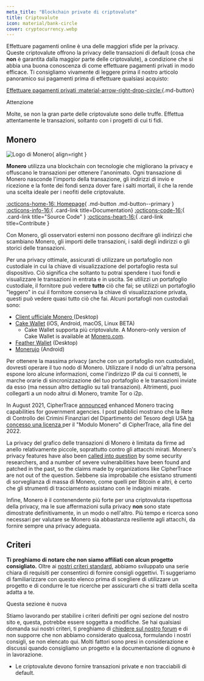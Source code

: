 ```yaml
---
meta_title: "Blockchain private di criptovalute"
title: Criptovalute
icon: material/bank-circle
cover: cryptocurrency.webp
---
```


Effettuare pagamenti online è una delle maggiori sfide per la privacy. Queste criptovalute offrono la privacy delle transazioni di default (cosa che **non** è garantita dalla maggior parte delle criptovalute), a condizione che si abbia una buona conoscenza di come effettuare pagamenti privati in modo efficace. Ti consigliamo vivamente di leggere prima il nostro articolo panoramico sui pagamenti prima di effettuare qualsiasi acquisto:

[Effettuare pagamenti privati :material-arrow-right-drop-circle:](advanced/payments.md ""){.md-button}

<div class="admonition danger" markdown>
<p class="admonition-title">Attenzione</p>

Molte, se non la gran parte delle criptovalute sono delle truffe. Effettua attentamente le transazioni, soltanto con i progetti di cui ti fidi.

</div>

## Monero

<div class="admonition recommendation" markdown>

![Logo di Monero](assets/img/cryptocurrency/monero.svg){ align=right }

**Monero** utilizza una blockchain con tecnologie che migliorano la privacy e offuscano le transazioni per ottenere l'anonimato. Ogni transazione di Monero nasconde l'importo della transazione, gli indirizzi di invio e ricezione e la fonte dei fondi senza dover fare i salti mortali, il che la rende una scelta ideale per i neofiti delle criptovalute.

[:octicons-home-16: Homepage](https://getmonero.org){ .md-button .md-button--primary }
[:octicons-info-16:](https://getmonero.org/resources/user-guides){ .card-link title=Documentation}
[:octicons-code-16:](https://github.com/monero-project/monero){ .card-link title="Source Code" }
[:octicons-heart-16:](https://getmonero.org/get-started/contributing){ .card-link title=Contribute }

</details>

</div>

Con Monero, gli osservatori esterni non possono decifrare gli indirizzi che scambiano Monero, gli importi delle transazioni, i saldi degli indirizzi o gli storici delle transazioni.

Per una privacy ottimale, assicurati di utilizzare un portafoglio non custodiale in cui la chiave di visualizzazione del portafoglio resta sul dispositivo. Ciò significa che soltanto tu potrai spendere i tuoi fondi e visualizzare le transazioni in entrata e in uscita. Se utilizzi un portafoglio custodiale, il fornitore può vedere **tutto** ciò che fai; se utilizzi un portafoglio "leggero" in cui il fornitore conserva la chiave di visualizzazione privata, questi può vedere quasi tutto ciò che fai. Alcuni portafogli non custodiali sono:

- [Client ufficiale Monero ](https://getmonero.org/downloads) (Desktop)
- [Cake Wallet](https://cakewallet.com) (iOS, Android, macOS, Linux BETA)
    - Cake Wallet supporta più criptovalute. A Monero-only version of Cake Wallet is available at [Monero.com](https://monero.com).
- [Feather Wallet](https://featherwallet.org) (Desktop)
- [Monerujo](https://monerujo.io) (Android)

Per ottenere la massima privacy (anche con un portafoglio non custodiale), dovresti operare il tuo nodo di Monero. Utilizzare il nodo di un'altra persona espone loro alcune informazioni, come l'indirizzo IP da cui ti connetti, le marche orarie di sincronizzazione del tuo portafoglio e le transazioni inviate da esso (ma nessun altro dettaglio su tali transazioni). Altrimenti, puoi collegarti a un nodo altrui di Monero, tramite Tor o i2p.

In August 2021, CipherTrace [announced](https://ciphertrace.com/enhanced-monero-tracing) enhanced Monero tracing capabilities for government agencies. I post pubblici mostrano che la Rete di Controllo dei Crimini Finanziari del Dipartimento del Tesoro degli USA [ha concesso una licenza ](https://sam.gov/opp/d12cbe9afbb94ca68006d0f006d355ac/view) per il "Modulo Monero" di CipherTrace, alla fine del 2022.

La privacy del grafico delle transazioni di Monero è limitata da firme ad anello relativamente piccole, soprattutto contro gli attacchi mirati. Monero's privacy features have also been [called into question](https://web.archive.org/web/20180331203053/https://wired.com/story/monero-privacy) by some security researchers, and a number of severe vulnerabilities have been found and patched in the past, so the claims made by organizations like CipherTrace are not out of the question. Sebbene sia improbabile che esistano strumenti di sorveglianza di massa di Monero, come quelli per Bitcoin e altri, è certo che gli strumenti di tracciamento assistano con le indagini mirate.

Infine, Monero è il contenendente più forte per una criptovaluta rispettosa della privacy, ma le sue affermazioni sulla privacy **non** sono state dimostrate definitivamente, in un modo o nell'altro. Più tempo e ricerca sono necessari per valutare se Monero sia abbastanza resiliente agli attacchi, da fornire sempre una privacy adeguata.

## Criteri

**Ti preghiamo di notare che non siamo affiliati con alcun progetto consigliato.** Oltre ai [nostri criteri standard](about/criteria.md), abbiamo sviluppato una serie chiara di requisiti per consentirci di fornire consigli oggettivi. Ti suggeriamo di familiarizzare con questo elenco prima di scegliere di utilizzare un progetto e di condurre le tue ricerche per assicurarti che si tratti della scelta adatta a te.

<div class="admonition example" markdown>
<p class="admonition-title">Questa sezione è nuova</p>

Stiamo lavorando per stabilire i criteri definiti per ogni sezione del nostro sito e, questa, potrebbe essere soggetta a modifiche. Se hai qualsiasi domanda sui nostri criteri, ti preghiamo di [chiedere sul nostro forum](https://discuss.privacyguides.net/latest) e di non supporre che non abbiamo considerato qualcosa, formulando i nostri consigli, se non elencato qui. Molti fattori sono presi in considerazione e discussi quando consigliamo un progetto e la documentazione di ognuno è in lavorazione.

</div>

- Le criptovalute devono fornire transazioni private e non tracciabili di default.
